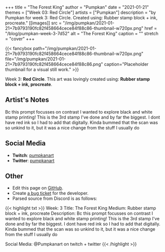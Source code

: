 +++
title =       "The Forest King"
author =      "Pumpkan"
date =        "2021-01-21"
themes =      ["Week 03: Red Circle"]
artists =     ["Pumpkan"]
description = "by Pumpkan for week 3: Red Circle. Created using: Rubber stamp block + ink, procreate."
[[images]]
      src = "/img/pumpkan/2021-01-21+7b9793190fc82f458664cece84f88c86-thumbnail-w720px.png"
      href = "/blog/pumpkan-week-3-7d52"
      alt = "The Forest King"
      caption = ""
      stretch = "cover"
+++

{{< fancybox path="/img/pumpkan/2021-01-21+7b9793190fc82f458664cece84f88c86-thumbnail-w720px.png" file="/img/pumpkan/2021-01-21+7b9793190fc82f458664cece84f88c86.png" caption="Placeholder thumbnail for a visual still work." >}}


Week 3: **Red Circle**. This art was lovingly created using: **Rubber stamp block + ink, procreate**.

## Artist's Notes

Bc this prompt focusses on contrast I wanted to explore black and white stamp printing! This is the 3rd stamp I've done and by far the biggest. I dont have red ink so I had to add that digitally. Kinda bummed that the scan was so unkind to it, but it was a nice change from the stuff I usually do

## Social Media

- **Twitch**: <a href='https://twitch.tv/pumpkanart' target='_blank'>pumpkanart</a>
- **Twitter**: <a href='https://twitter.com/pumpkanart' target='_blank'>pumpkanart</a>

## Other

- Edit this page on [GitHub](https://github.com/teaminkling/web-refresh/edit/main/content/blog/pumpkan-week-3-7d52.md).
- Create [a bug ticket](https://github.com/teaminkling/web-refresh/issues/new?assignees=&labels=bug&template=problem-report.md&title=) for the developer.
- Parsed source from Discord is as follows:

{{< highlight txt >}}
Week: 3
Title: The Forest King 
Medium: Rubber stamp block + ink, procreate 
Description: Bc this prompt focusses on contrast I wanted to explore black and white stamp printing! This is the 3rd stamp I've done and by far the biggest. I dont have red ink so I had to add that digitally. Kinda bummed that the scan was so unkind to it, but it was a nice change from the stuff I usually do 

Social Media: @Pumpkanart on twitch + twitter
{{< /highlight >}}